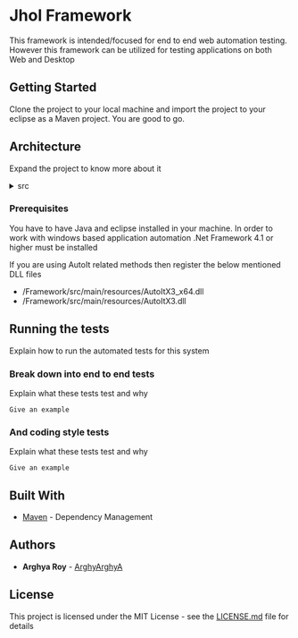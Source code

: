 # Jhol Framework

This framework is intended/focused for end to end web automation testing. However this framework can be utilized for testing applications on both Web and Desktop

## Getting Started
Clone the project to your local machine and import the project to your eclipse as a Maven project. You are good to go.

## Architecture
Expand the project to know more about it
<details>
    <summary>src</summary>
    <details>
        <summary>main</summary>
        <details>
            <summary>java</summary>
            <details>
                <summary>managers</summary>
                <details>
                    <summary><b>APIUtil</b> <br>this class has all the methods to carry out API/HTTP
                        request related work</br></summary>
                    <ul>
                        <li>under development</li>
                    </ul>
                    <p></p>
                </details>
                <details>
                    <summary><b>DataManager</b> <br>this class has all the methods to read and write our
                        data-sheet</br></summary>
                    <ul>
                        <li><b>createFeatureFile(List&ltHashMap&ltString, String&gt&gt)</b> - creates a feature file
                            in
                            "src/test/resources/FunctionalTests" location from the data provided in the excel</li>
                        <li><b>readArrayList&ltString&gt)</b> - reads entire excel sheet with given filter. Filter
                            is
                            passed as arguments
                            <ul>
                                <li><i>Nothing</i> - no arguments is passed if we want to run all the tests marked
                                    as
                                    "Yes" in the Execute column in our datasheet</li>
                                <li><i>ALL</i> - "ALL" is passed if we want to run all the tests irrespective of the
                                    value in the Execute column
                                <li>space separated <i>TestCaseID</i> - "2 3" is passed if we want to run only 2nd
                                    and
                                    3rd test case assuming we have 2 and 3 in our TestCaseID column</li>
                            </ul>
                        </li>
                        <li><b>write(HashMap&ltString, String&gt)</b> -writes all the test result back to
                            data-sheet. If
                            we need to update some values other than Status(Passed, Failed etc) we need to mention
                            the
                            column name in settings.Configurations file in appropriate place as well as during
                            execution
                            in the script we need to capture the value and pass the same as a key, value pair where
                            key
                            name must be same as column name as below: <br>
                            <code>put(OutPutFields.FirstResult.columnHeader, getText(Google.SearchResultText));</code>
                        </li>
                    </ul>
                    <p></p>
                </details>
                <details>
                    <summary><b>DriverUtil</b> <br>this class has all the methods to create the scripts.
                        Our
                        Script class must extend this class</br></summary>
                    <ul>
                        <li><b>act</b> - object to access all the
                            <code>org.openqa.selenium.interactions.Actions</code>
                            class related methods. However no need to call <code>.build()</code> and
                            <code>.perform()</code>. They are called internally</li>
                        <li><b>aDriver</b> - object to access all the AutoItX4Java related methods</li>
                        <li><b>longwait</b> - object to access Explicit Wait Methods. TimeOut is declared/can be
                            changed
                            in settings.Configurations file </li>
                        <li><b>shortWait</b> - another object to access Explicit Wait Methods. However TimeOut is
                            shorter than longWait. TimeOut is declared/can be changed in settings.Configurations
                            file
                        </li>
                        <li><b>get(By)</b> - Returns the WebElement identified by the provided locator. If it fails
                            to
                            identify any element with the given identifier it returns null. Before attempting to
                            find
                            the element, waits for page to load and explicitly waits for element to be click-able.
                        </li>
                        <li><b>get(By, boolean, boolean)</b> Returns the WebElement identified by the provided
                            locator.
                            If it fails to identify any element with the given locator it returns null. Before
                            attempting to find the element, waits for page to load if waitForPageLoad is true.
                            Explicitly waits for element to be click-able if explicitWait is true.</li>
                        <li><b>log(Status, String)</b> - Wrapper for logging statements. Logs both in console and
                            Reporter. However depends on the Configurations.minimumLogLevel</li>
                        <li><b>log(Status, String, Throwable)</b> - Wrapper for logging statements. Logs both in
                            console
                            and Reporter. Stacktrace for Throwable is included in the log. However depends on the
                            Configurations.minimumLogLevel</li>
                        <li><b>waitForPageToLoad()</b> - Returns true immediately after the page load completes
                            within
                            the page Load time out specified by Configurations.PageLoadTimeOut} in seconds. If the
                            page
                            load is not complete after the stipulated time returns false.</li>
                        <li><b>append(String, String)</b> - Appends to already existing key, value pair. If the pair
                            associated with the given key does not exist, a new key, value pair is generated</li>
                        <li><b>assertTitle(String)</b> - Asserts if current title starts with the provided
                            expectedTitle
                        </li>
                        <li><b>clear(By)</b> - Clears the input field identified by the provided By object by using
                            Selenium WebElement.clear(). If it succeeds to clear returns true, false otherwise.
                            Before
                            attempting to find the element, waits for page to load and explicitly waits for element
                            to
                            be click-able by default.</li>
                        <li><b>clear(By, boolean, boolean)</b> - Clears the input field identified by the provided
                            By
                            object by using Selenium WebElement.clear(). If it succeeds to clear returns true, false
                            otherwise. Before attempting to do that, waits for page to load if waitForPageLoad is
                            true.
                            Explicitly waits for element to be click-able if explicitWait is true. </li>
                        <li><b>clear(WebElement)</b> - Clears the input WebElement object by using Selenium
                            WebElement.clear(). If it succeeds to clear returns true, false otherwise. Before
                            attempting
                            to do that, waits for page to load if waitForPageLoad is true. Explicitly waits for
                            element
                            to be click-able if explicitWait is true.</li>
                        <li><b>click(By)</b> - Clicks on an WebElement identified by the provided By object. If it
                            succeeds to click returns true, false otherwise. Before attempting to find the element,
                            waits for page to load and explicitly waits for element to be click-able by default</li>
                        <li><b>click(By, boolean, boolean)</b> - Clicks on an WebElement identified by the provided
                            By
                            object. If it succeeds to click returns true, false otherwise. Before attempting to find
                            the
                            element, waits for page to load if waitForPageLoad is true. Explicitly waits for element
                            to
                            be click-able if explicitWait is true. </li>
                        <li><b>click(WebElement)</b> - Clicks on provided WebElement. If it succeeds to click
                            returns
                            true, false otherwise. </li>
                        <li><b>closeAndSwitchToWindow(String, String, boolean)</b> - Switches to a window and try to
                            closes it. Then again switches to anotherwindow.This switches to window with a match in
                            driver.getTitle() or driver.getCurrentUrl(). Partial URL or Title is passed as String to
                            be compared. Returns true or false depending on whether successful to switch to Final
                            window or not. Waits for the driver window to check page loading is completed or not
                            before comparing the Title/URL with the arguments if wait is provided as true </li>
                        <li><b>fluentWait(Class
                                &lt?&gt, String...)</b> - An sophisticated fluent wait method with provision of
                            customization.</li>
                        <li><b>generateRandomNumber(int)</b> - Generates a random number of the specified length</li>
                        <li><b>get(String)</b> - Gets the value associated the given key from the data-sheet for the
                            current test case</li>
                        <li><b>get(String, String)</b> - Returns an array by splitting the value associated with the
                            given key from the data-sheet by given separator</li>
                        <li><b>get(String, String, int)</b> - Returns string at the given index from the array,
                            generated by splitting the value associated with the given key from the data-sheet by given
                            separator</li>
                        <li><b>getAll(By)</b> - Returns List of WebElement(s) identified by the provided identifier by.
                            Before attempting to find the elements, waits for page to load and explicitly waits for
                            number of element to be non-zero by default </li>
                        <li><b>getAll(By, boolean, boolean)</b> - Returns List of WebElement(s) identified by the
                            provided identifier by. Before attempting to find the elements, waits for page to load if
                            waitForPageLoad is true. Explicitly waits for number of element to be non-zero if
                            explicitWait is true. </li>
                        <li><b>getAttribute(By, String)</b> - Returns the attribute-value for the Element identified by
                            the By object. Before attempting that it waits for the page to load completely</li>
                        <li><b>getAttribute(WebElement, String)</b> - Returns the attribute-value from the Element.</li>
                        <li><b>getText(By)</b> - Returns visible text for the Element identified by the By object.
                            Before attempting that it waits for the page to load completely</li>
                        <li><b>getText(WebElement)</b> - Returns visible text from the Element.</li>
                        <li><b>hover(By)</b> - Mouse hovers over the element identified by the by object. Returns true
                            if succeeds otherwise false. Before attempting to do that, waits for page to load Explicitly
                            waits for element to be click-able by default</li>
                        <li><b>hover(By, boolean, boolean)</b> - Mouse hovers over the element identified by the by
                            object. Returns true if succeeds otherwise false. Before attempting to do that, waits for
                            page to load if waitForPageLoad is true. Explicitly waits for element to be click-able if
                            explicitWait is true. </li>
                        <li><b>hover(WebElement)</b> - Mouse hovers over WebElement. Returns true if succeeds otherwise
                            false</li>
                        <li><b>javascript(String)</b> - Injects java-script into the current browser window. Before
                            attempting to do that, waits for page to load by default. It returns whatever returned by
                            the java-script. </li>
                        <li><b>javascript(String, boolean)</b> - Injects java-script into the current browser window.
                            Before attempting to do that, waits for page to load if waitForPageLoad is true. It returns
                            whatever returned by the java-script. </li>
                        <li><b>launchBrowser()</b> - launches browser specified in the data-sheet and loads the URL
                            specified in Configurations.URL</li>
                        <li><b>navigateTo(String)</b> - Navigates to certain URL</li>
                        <li><b>put(String, String)</b> - Puts the value at target element. If it already has a value the
                            new value replaces the old value</li>
                        <li><b>select(By)</b> - Selects a random option from the drop-down identified by the provided By
                            object. If it succeeds to select returns true, false otherwise. Before attempting to do
                            that, waits for page to load and Explicitly waits for element to be click-able. </li>
                        <li><b>select(By, boolean, boolean)</b> - Selects a random option from the drop-down identified
                            by the provided By object. If it succeeds to select returns true, false otherwise. Before
                            attempting to do that, waits for page to load if waitForPageLoad is true. Explicitly waits
                            for element to be click-able if explicitWait is true. </li>
                        <li><b>select(WebElement)</b> - Selects a random option from the drop-down identified by the
                            provided WebElement object. If it succeeds to select returns true, false otherwise.</li>
                        <li><b>selectByIndex(By, int)</b> - Selects the specified index-th option(zero indexed) from the
                            drop-down identified by the provided By object. If it succeeds to select returns true, false
                            otherwise. Before attempting to find the element, waits for page to load and explicitly
                            waits for element to be click-able by default. </li>
                        <li><b>selectByIndex(By, int, boolean, boolean)</b> - Selects the specified text from the
                            dropdown identified by the provided By object. If it succeeds to select returns true, false
                            otherwise. Before attempting to do that, waits for page to load if waitForPageLoad is true.
                            Explicitly waits for element to be click-able if explicitWait is true. </li>
                        <li><b>selectByIndex(WebElement, int)</b> - Selects the specified index-th option(zero indexed)
                            from the drop-down specified by the provided WebElement object. If it succeeds to select
                            returns true, false otherwise.</li>
                        <li><b>selectByValue(By, String)</b> - Selects the specified text from the dropdown identified
                            by the provided By object by using Selenium Select.selectByValue(String text). If it
                            succeeds to select returns true, false otherwise. Before attempting to find the element,
                            waits for page to load and explicitly waits for element to be click-able by default</li>
                        <li><b>selectByValue(By, String, boolean, boolean)</b> - Selects the specified text from the
                            drop-down identified by the provided By object by using Selenium Select.selectByValue(String
                            text). If it succeeds to select returns true, false otherwise. Before attempting to do that,
                            waits for page to load if waitForPageLoad is true. Explicitly waits for element to be
                            click-able if explicitWait is true.</li>
                        <li><b>selectByValue(WebElement, String)</b> - Selects the specified text from the drop-down
                            WebElement object by using Selenium Select.selectByValue(String text). If it succeeds to
                            select returns true, false otherwise.</li>
                        <li><b>selectByVisibleText(By, String)</b> - Selects the specified text from the drop-down
                            identified by the provided By object by using Selenium Select.selectByVisibleText(String
                            text). If it succeeds to select returns true, false otherwise. Before attempting to find the
                            element, waits for page to load and explicitly waits for element to be click-able by
                            default.</li>
                        <li><b>selectByVisibleText(By, String, boolean, boolean)</b> - Selects the specified text from
                            the dropdown identified by the provided By object by using Selenium
                            Select.selectByVisibleText(String text). If it succeeds to select returns true, false
                            otherwise. Before attempting to do that, waits for page to load if waitForPageLoad is true.
                            Explicitly waits for element to be click-able if explicitWait is true.</li>
                        <li><b>selectByVisibleText(WebElement, String)</b> - Selects the specified text from the
                            drop-down WebElement object by using Selenium Select.selectByVisibleText(String text). If it
                            succeeds to select returns true, false otherwise.</li>
                        <li><b>selectComboByIndex(By, int)</b> - Application specific drop-down selection methods. Can
                            be used for combo box or any other cases where standard methods does not work. May need to
                            be revised/Overridden depending on the application</li>
                        <li><b>selectComboByIndex(By, int, boolean, boolean)</b> - Application specific dropdown
                            selection methods. Can be used for combo box or any other cases where standard methods does
                            not work. May need to be revised/Overridden depending on the application</li>
                        <li><b>selectComboByIndex(WebElement, int)</b> - Application specific drop-down selection
                            methods. Can be used for combo box or any other cases where standard methods does not work.
                            May need to be revised/Overridden depending on the application</li>
                        <li><b>selectComboByVisibleText(By, String)</b> - Application specific dropdown selection
                            methods. Can be used for combo box or any other cases where standard methods does not work.
                            May need to be revised/Overridden depending on the application</li>
                        <li><b>selectComboByVisibleText(By, String, boolean, boolean, boolean)</b> - Application
                            specific dropdown selection methods. Can be used for combo box or any other cases where
                            standard methods does not work. May need to be revised/Overridden depending on the
                            application</li>
                        <li><b>selectComboByVisibleText(WebElement, String)</b> - Application specific dropdown
                            selection methods. Can be used for combo box or any other cases where standard methods does
                            not work. May need to be revised/Overridden depending on the application</li>
                        <li><b>selectComboByVisibleText(WebElement, String, boolean)</b> - Application specific dropdown
                            selection methods. Can be used for combo box or any other cases where standard methods does
                            not work. May need to be revised/Overridden depending on the application</li>
                        <li><b>sendkeys(By)</b> - Types random text (minimum length 3, maximum length 10) into the input
                            field identified by the provided By object by using Selenium WebElement.sendKeys(String
                            text). If it succeeds to type returns true, false otherwise. Before attempting to find the
                            element, waits for page to load and explicitly waits for element to be click-able by
                            default.</li>
                        <li><b>sendkeys(By, boolean, boolean)</b> - Types random text (minimum length 3, maximum length
                            10) into the input field identified by the provided By object by using Selenium
                            WebElement.sendKeys(String text). If it succeeds to type returns true, false otherwise.
                            Before attempting to do that, waits for page to load if waitForPageLoad is true. Explicitly
                            waits for element to be click-able if explicitWait is true. </li>
                        <li><b>sendkeys(By, String)</b> - Types the specified text into the input field identified by
                            the provided By object by using Selenium WebElement.sendKeys(String text). If it succeeds to
                            type returns true, false otherwise. Before attempting to find the element, waits for page to
                            load and explicitly waits for element to be click-able by default. </li>
                        <li><b>sendkeys(By, String, boolean, boolean)</b> - Types the specified text into the input
                            field identified by the provided By object by using Selenium WebElement.sendKeys(String
                            text). If it succeeds to type returns true, false otherwise. Before attempting to do that,
                            waits for page to load if waitForPageLoad is true. Explicitly waits for element to be
                            click-able if explicitWait is true. </li>
                        <li><b>sendkeys(WebElement)</b> - Types random text (minimum length 3, maximum length 10) into
                            the input field identified by the provided WebElement object by using Selenium
                            WebElement.sendKeys(String text). If it succeeds to type returns true, false otherwise</li>
                        <li><b>sendkeys(WebElement, String)</b> - Types the specified text into the input field
                            WebElement object by using Selenium WebElement.sendKeys(String text). If it succeeds to type
                            returns true, false otherwise.</li>
                        <li><b>stopWiniumServer()</b> - stops winnium server</li>
                        <li><b>switchToDefaultContent()</b> - Switches to DOM. Returns true or false depending on
                            whether successful to switch to root DOM or not.</li>
                        <li><b>switchToFrame()</b> - Switches to first iFrame available in the DOM. Returns true or
                            false depending on whether successful to switch to Frame or not. Waits for the driver window
                            to check page loading is completed as well waits for Frame element to appear on DOM if not
                            found immediately for a maximum PageLoadTimeOut </li>
                        <li><b>switchToFrame(By)</b> - Switches to Frame identified by the provided By object. Returns
                            true or false depending on whether successful to switch to Frame or not. Waits for the
                            driver window to check page loading is completed as well as waits for Frame element to
                            appear on DOM if not found immediately for a maximum PageLoadTimeOut</li>
                        <li><b>switchToWindow(String)</b> - Switches to window with a match in driver.getTitle() or
                            driver.getCurrentUrl(). Partial URL or Title is passed as String to be compared. Returns
                            true or false depending on whether successful to switch to window or not. Waits for the
                            driver window to check page loading is completed or not before comparing the Title/URL with
                            the arguments by default.</li>
                        <li><b>switchToWindow(String, boolean)</b> - Switches to window with a match in
                            driver.getTitle() or driver.getCurrentUrl(). Partial URL or Title is passed as String to be
                            compared. Returns true or false depending on whether successful to switch to window or not.
                            Waits for the driver window to check page loading is completed or not before comparing the
                            Title/URL with the arguments if wait is provided as true </li>
                        <li><b>switchToWindow(String, String)</b> - Switches the control of windows execution to a
                            desktop windows matched by the String attributeValue and String attributeName. A complete
                            match with attributeValue is required and only immediate windows available on desktop are
                            compared. Must be used before winiumDriver methods(wClick and wSendkeys)</li>
                        <li><b>switchToWindow(String, String, boolean, boolean)</b> - Switches the control of windows
                            execution to a desktop windows matched by the String attributeValue and String
                            attributeName. If partialMatch is true values are compared by using contains() method,
                            otherwise complete match is required.If searchEntireTree is true entire tree starting from
                            desktop is checked; otherwise only immediate windows available on desktop are compared Must
                            be used before winiumDriver methods(wClick and wSendkeys)</li>
                        <li><b>waitFor(By)</b> - Waits for the element identified by the given By object to be available
                            in DOM. Returns true if the element is found, false otherwise. Should be used where Explicit
                            Wait is not working. Maximum timeout can be configured by changing
                            Configurations.PageLoadTimeOut in seconds. </li>
                        <li><b>wClick(By)</b> - Clicks on an Windows Element identified by the provided By object. If it
                            succeeds to click returns true, false otherwise. Before calling this method one must attach
                            to a window by calling switchToWindow(String attributeValue, String attributeName) or
                            switchToWindow(String attributeValue, String attributeName, boolean partialMatch,boolean
                            searchEntireTree) </li>
                        <li><b>wSendkeys(By, String)</b> - Types into an Windows Element identified by the provided By
                            object. If it succeeds to click returns true, false otherwise. Before calling this method
                            one must attach to a window by calling switchToWindow(String attributeValue, String
                            attributeName) or switchToWindow(String attributeValue, String attributeName, boolean
                            partialMatch,boolean searchEntireTree) </li>
                    </ul>
                    <p></p>
                </details>
                <details>
                    <summary><b>Reporter</b> <br>this class has all the methods report to reporter. This is by
                        implementation a 'Singleton' class and therefore must be accessed by using
                        <code>Reporter report = Reporter.getInstance();</code>. Throughout the execution only one
                        instance is allowed</br></summary>
                    <ul>
                        <li><b>getInstance()</b> - returns the instance for the Reporter class. If there is no instance,
                            it generates one</li>
                        <li><b>endTest()</b> - ends current test and save the report at local directory</li>
                        <li><b>reportEvent(Status, String)</b> - reports the specified event along with the status to
                            the report</li>
                        <li><b>reportEvent(Status, String, String)</b> - reports the specified event along with the
                            status to the report</li>
                        <li><b>reportTest(HashMap<String, String>)</b> - starts a new test</li>
                    </ul>
                    <p></p>
                </details>
            </details>
        </details>
    </details>
</details>

### Prerequisites

You have to have Java and eclipse installed in your machine. 
In order to work with windows based application automation .Net Framework 4.1 or higher must be installed

If you are using AutoIt related methods then register the below mentioned DLL files
* /Framework/src/main/resources/AutoItX3_x64.dll
* /Framework/src/main/resources/AutoItX3.dll
	

## Running the tests

Explain how to run the automated tests for this system

### Break down into end to end tests

Explain what these tests test and why

```
Give an example
```

### And coding style tests

Explain what these tests test and why

```
Give an example
```

## Built With

* [Maven](https://maven.apache.org/) - Dependency Management 

## Authors

* **Arghya Roy**  - [ArghyArghyA](https://github.com/ArghyArghyA)

## License

This project is licensed under the MIT License - see the [LICENSE.md](LICENSE.md) file for details

